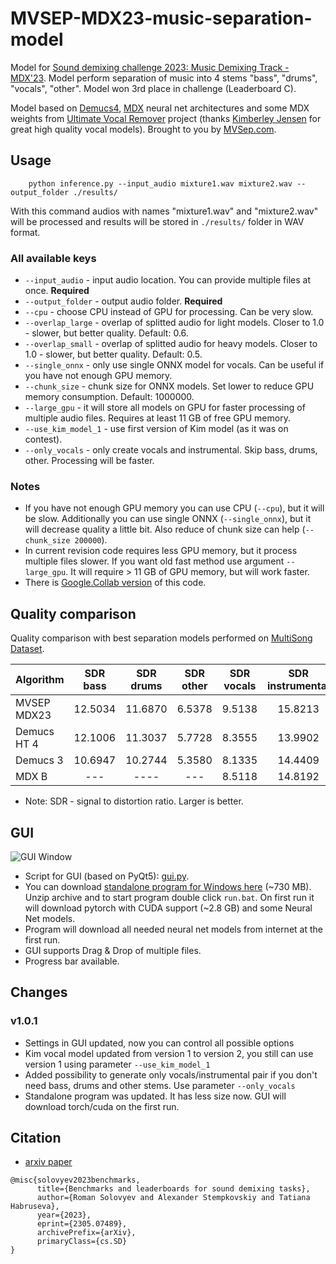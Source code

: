 # MVSEP-MDX23-music-separation-model
Model for [Sound demixing challenge 2023: Music Demixing Track - MDX'23](https://www.aicrowd.com/challenges/sound-demixing-challenge-2023). Model perform separation of music into 4 stems "bass", "drums", "vocals", "other". Model won 3rd place in challenge (Leaderboard C).

Model based on [Demucs4](https://github.com/facebookresearch/demucs), [MDX](https://github.com/kuielab/mdx-net) neural net architectures and some MDX weights from [Ultimate Vocal Remover](https://github.com/Anjok07/ultimatevocalremovergui) project (thanks [Kimberley Jensen](https://github.com/KimberleyJensen) for great high quality vocal models). Brought to you by [MVSep.com](https://mvsep.com).
## Usage

```
    python inference.py --input_audio mixture1.wav mixture2.wav --output_folder ./results/
```

With this command audios with names "mixture1.wav" and "mixture2.wav" will be processed and results will be stored in `./results/` folder in WAV format.

### All available keys
* `--input_audio` - input audio location. You can provide multiple files at once. **Required**
* `--output_folder` - output audio folder. **Required**
* `--cpu` - choose CPU instead of GPU for processing. Can be very slow.
* `--overlap_large` - overlap of splitted audio for light models. Closer to 1.0 - slower, but better quality. Default: 0.6.
* `--overlap_small` - overlap of splitted audio for heavy models. Closer to 1.0 - slower, but better quality. Default: 0.5.
* `--single_onnx` - only use single ONNX model for vocals. Can be useful if you have not enough GPU memory.
* `--chunk_size` - chunk size for ONNX models. Set lower to reduce GPU memory consumption. Default: 1000000.
* `--large_gpu` - it will store all models on GPU for faster processing of multiple audio files. Requires at least 11 GB of free GPU memory.
* `--use_kim_model_1` - use first version of Kim model (as it was on contest).
* `--only_vocals` - only create vocals and instrumental. Skip bass, drums, other. Processing will be faster.

### Notes
* If you have not enough GPU memory you can use CPU (`--cpu`), but it will be slow. Additionally you can use single ONNX (`--single_onnx`), but it will decrease quality a little bit. Also reduce of chunk size can help (`--chunk_size 200000`).
* In current revision code requires less GPU memory, but it process multiple files slower. If you want old fast method use argument `--large_gpu`. It will require > 11 GB of GPU memory, but will work faster.
* There is [Google.Collab version](https://colab.research.google.com/github/jarredou/MVSEP-MDX23-Colab_v2/blob/main/MVSep-MDX23-Colab.ipynb) of this code.  

## Quality comparison

Quality comparison with best separation models performed on [MultiSong Dataset](https://mvsep.com/quality_checker/leaderboard2.php?sort=bass). 

| Algorithm     | SDR bass  | SDR drums  | SDR other  | SDR vocals  | SDR instrumental  |
| ------------- |:---------:|:----------:|:----------:|:----------:|:------------------:|
| MVSEP MDX23   | 12.5034   | 11.6870    | 6.5378     |  9.5138    | 15.8213            |
| Demucs HT 4   | 12.1006   | 11.3037    | 5.7728     |  8.3555    | 13.9902            |
| Demucs 3      | 10.6947   | 10.2744    | 5.3580     |  8.1335    | 14.4409            |
| MDX B         | ---       | ----       | ---        |  8.5118    | 14.8192            |

* Note: SDR - signal to distortion ratio. Larger is better.

## GUI

![GUI Window](https://github.com/ZFTurbo/MVSEP-MDX23-music-separation-model/blob/main/images/MVSep-Window.png)

* Script for GUI (based on PyQt5): [gui.py](gui.py).
* You can download [standalone program for Windows here](https://github.com/ZFTurbo/MVSEP-MDX23-music-separation-model/releases/download/v1.0.1/MVSep-MDX23_v1.0.1.zip) (~730 MB). Unzip archive and to start program double click `run.bat`. On first run it will download pytorch with CUDA support (~2.8 GB) and some Neural Net models.
* Program will download all needed neural net models from internet at the first run.
* GUI supports Drag & Drop of multiple files.
* Progress bar available.

## Changes

### v1.0.1
* Settings in GUI updated, now you can control all possible options
* Kim vocal model updated from version 1 to version 2, you still can use version 1 using parameter `--use_kim_model_1`
* Added possibility to generate only vocals/instrumental pair if you don't need bass, drums and other stems. Use parameter `--only_vocals`
* Standalone program was updated. It has less size now. GUI will download torch/cuda on the first run. 

## Citation

* [arxiv paper](https://arxiv.org/abs/2305.07489)

```
@misc{solovyev2023benchmarks,
      title={Benchmarks and leaderboards for sound demixing tasks}, 
      author={Roman Solovyev and Alexander Stempkovskiy and Tatiana Habruseva},
      year={2023},
      eprint={2305.07489},
      archivePrefix={arXiv},
      primaryClass={cs.SD}
}
```